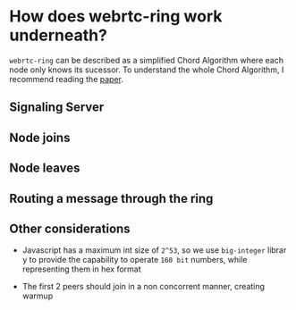 How does webrtc-ring work underneath?
=======================================

`webrtc-ring` can be described as a simplified Chord Algorithm where each node only knows its sucessor. To understand the whole Chord Algorithm, I recommend reading the [paper][1].

## Signaling Server


## Node joins


## Node leaves


## Routing a message through the ring


## Other considerations

- Javascript has a maximum int size of `2^53`, so we use `big-integer` librar y to provide the capability to operate `160 bit` numbers, while representing them in hex format

- The first 2 peers should join in a non concorrent manner, creating warmup 

[1]: http://pdos.csail.mit.edu/papers/chord:sigcomm01/chord_sigcomm.pdf